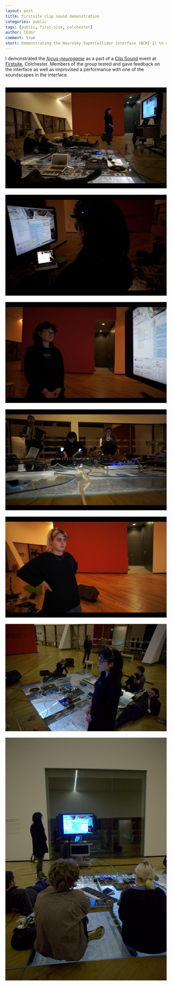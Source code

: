 ```yaml
---
layout: post
title: firstsite clip sound demonstration
categories: public
tags: [public, first-site, colchester]
author: tEdör
comment: true
short: Demonstrating the NeuroSky-SuperCollider interface (BCMI-1) to a group of sound artists in Colchester. 
---
```

I demonstrated the [_focus-neurogame_](https://github.com/krisztian-hofstadter-tedor/focus-neurogame-neurosky-supercollider) as a part of a [Clip Sound](http://www.clipsoundandmusic.uk/) event at [Firstsite](https://firstsite.uk/), Colchester. Members of the group tested and gave feedback on the interface as well as improvised a performance with one of the soundscapes in the interface.
<br><br>

![](../assets/img/2017-01-16-first-site-clip-sound-demo_01.jpg)
<br><br>
![](../assets/img/2017-01-16-first-site-clip-sound-demo_02.jpg)
<br><br>
![](../assets/img/2017-01-16-first-site-clip-sound-demo_03.jpg)
<br><br>
![](../assets/img/2017-01-16-first-site-clip-sound-demo_04.jpg)
<br><br>
![](../assets/img/2017-01-16-first-site-clip-sound-demo_05.jpg)
<br><br>
![](../assets/img/2017-01-16-first-site-clip-sound-demo_06.jpg)
<br><br>
![](../assets/img/2017-01-16-first-site-clip-sound-demo_07.jpg)
